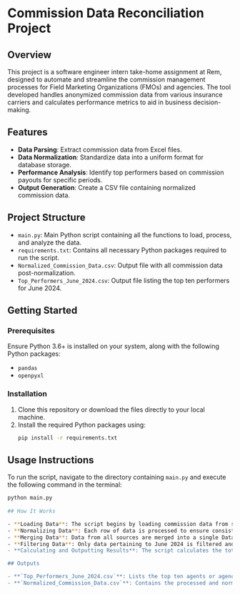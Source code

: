 # Commission Data Reconciliation Project

## Overview
This project is a software engineer intern take-home assignment at Rem, designed to automate and streamline the commission management processes for Field Marketing Organizations (FMOs) and agencies. The tool developed handles anonymized commission data from various insurance carriers and calculates performance metrics to aid in business decision-making.

## Features
- **Data Parsing**: Extract commission data from Excel files.
- **Data Normalization**: Standardize data into a uniform format for database storage.
- **Performance Analysis**: Identify top performers based on commission payouts for specific periods.
- **Output Generation**: Create a CSV file containing normalized commission data.

## Project Structure
- `main.py`: Main Python script containing all the functions to load, process, and analyze the data.
- `requirements.txt`: Contains all necessary Python packages required to run the script.
- `Normalized_Commission_Data.csv`: Output file with all commission data post-normalization.
- `Top_Performers_June_2024.csv`: Output file listing the top ten performers for June 2024.

## Getting Started
### Prerequisites
Ensure Python 3.6+ is installed on your system, along with the following Python packages:
- `pandas`
- `openpyxl` 

### Installation
1. Clone this repository or download the files directly to your local machine.
2. Install the required Python packages using:
   ```bash
   pip install -r requirements.txt

## Usage Instructions
To run the script, navigate to the directory containing `main.py` and execute the following command in the terminal:
```bash
python main.py
    
## How It Works

- **Loading Data**: The script begins by loading commission data from specified Excel files for three different carriers using the function `load_data`.
- **Normalizing Data**: Each row of data is processed to ensure consistent formatting and naming conventions using the function `normalize_data`, which also handles the deduplication of agent names.
- **Merging Data**: Data from all sources are merged into a single DataFrame to facilitate unified processing.
- **Filtering Data**: Only data pertaining to June 2024 is filtered and analyzed, aligning with the assignment's focus.
- **Calculating and Outputting Results**: The script calculates the total commissions per agent and identifies the top performers, saving these results and all processed data into separate CSV files for easy access and review.

## Outputs

- **`Top_Performers_June_2024.csv`**: Lists the top ten agents or agencies based on their commission payouts for June 2024.
- **`Normalized_Commission_Data.csv`**: Contains the processed and normalized data ready for potential future database integration.

